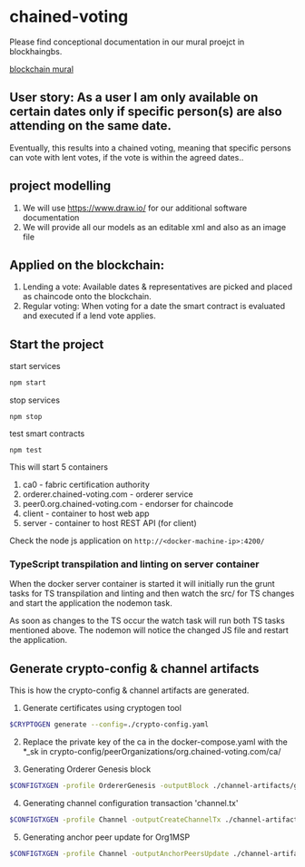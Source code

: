 # chained-voting

Please find conceptional documentation in our mural proejct in blockhaingbs.

[blockchain mural](https://app.mural.ly/t/blockchaingbs7092/m/blockchaingbs7092/1493976234740)

## User story: As a user I am only available on certain dates only if specific person(s) are also attending on the same date.

Eventually, this results into a chained voting, meaning that specific persons can vote with lent votes, if the vote is within the agreed dates..

## project modelling

 1. We will use https://www.draw.io/ for our additional software documentation
 2. We will provide all our models as an editable xml and also as an image file

## Applied on the blockchain:

 1. Lending a vote: Available dates & representatives are picked and placed as chaincode onto the blockchain.
 2. Regular voting: When voting for a date the smart contract is evaluated and executed if a lend vote applies.

## Start the project

start services

```bash
npm start
```

stop services

```
npm stop
```

test smart contracts
```
npm test
```

This will start 5 containers

1. ca0 - fabric certification authority
2. orderer.chained-voting.com - orderer service
3. peer0.org.chained-voting.com - endorser for chaincode
4. client - container to host web app
5. server - container to host REST API (for client)

Check the node js application on `http://<docker-machine-ip>:4200/`

### TypeScript transpilation and linting on server container

When the docker server container is started it will initially run the grunt tasks for TS transpilation and linting and then watch the src/ for TS changes and start the application the nodemon task.

As soon as changes to the TS occur the watch task will run both TS tasks mentioned above. The nodemon will notice the changed JS file and restart the application.

## Generate crypto-config & channel artifacts
This is how the crypto-config & channel artifacts are generated.

1. Generate certificates using cryptogen tool
```bash
$CRYPTOGEN generate --config=./crypto-config.yaml
```

2. Replace the private key of the ca in the docker-compose.yaml with the *_sk in  crypto-config/peerOrganizations/org.chained-voting.com/ca/

3. Generating Orderer Genesis block
```bash
$CONFIGTXGEN -profile OrdererGenesis -outputBlock ./channel-artifacts/genesis.block
```

4. Generating channel configuration transaction 'channel.tx'
```bash
$CONFIGTXGEN -profile Channel -outputCreateChannelTx ./channel-artifacts/channel.tx -channelID default
```

5. Generating anchor peer update for Org1MSP
```bash
$CONFIGTXGEN -profile Channel -outputAnchorPeersUpdate ./channel-artifacts/OrgMSPanchors.tx -channelID default -asOrg OrgMSP
```
